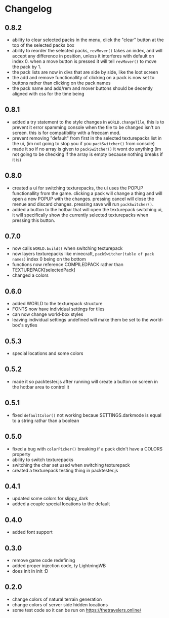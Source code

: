# Changelog
## 0.8.2
* ability to clear selected packs in the menu, click the "clear" button at the top of the selected packs box
* ability to reorder the selected packs, `revMover()` takes an index, and will accept any difference in position, unless it interferes with default on index 0. when a move button is pressed it will tell `revMover()` to move the pack by 1.
* the pack lists are now in divs that are side by side, like the loot screen
* the add and remove functionallity of clicking on a pack is now set to buttons rather than clicking on the pack names
* the pack name and add/rem and mover buttons should be decently aligned with css for the time being
## 0.8.1
* added a try statement to the style changes in `WORLD.changeTile`, this is to prevent it error spamming console when the tile to be changed isn't on screen. this is for compatibility with a freecam mod.
* prevent removing "default" from first in the selected texturepacks list in the ui, (im not going to stop you if you `packSwitcher()` from console)
* made it so if no array is given to `packSwitcher()` it wont do anything (im not going to be checking if the array is empty because nothing breaks if it is)
## 0.8.0
* created a ui for switching texturepacks, the ui uses the POPUP functionallity from the game. clicking a pack will change a thing and will open a new POPUP with the changes. pressing cancel will close the menue and discard changes. pressing save will run `packSwitcher()`.
* added a button to the hotbar that will open the texturepack switching ui, it will specifically show the currently selected texturepacks when pressing this button.
## 0.7.0
* now calls `WORLD.build()` when switching texturepack
* now layers texturepacks like minecraft, `packSwitcher(table of pack names)` index 0 being on the bottom
* functions now reference COMPILEDPACK rather than TEXTUREPACK[selectedPack]
* changed a colors
## 0.6.0
* added WORLD to the texturepack structure
* FONTS now have individual settings for tiles
* can now change world-box styles
* leaving individual settings undefined will make them be set to the world-box's sytles
## 0.5.3
* special locations and some colors
## 0.5.2
* made it so packtester.js after running will create a button on screen in the hotbar area to control it
## 0.5.1
* fixed `defaultColor()` not working becaue SETTINGS.darkmode is equal to a string rathar than a boolean
## 0.5.0
* fixed a bug with `colorPicker()` breaking if a pack didn't have a COLORS property
* ability to switch texturepacks
* switching the char set used when switching texturepack
* created a texturepack testing thing in packtester.js
## 0.4.1
* updated some colors for slippy_dark
* added a couple special locations to the default
## 0.4.0
* added font support
## 0.3.0
* remove game code redefining
* added proper injection code, ty LightningWB
* does init in init :D
## 0.2.0
* change colors of natural terrain generation
* change colors of server side hidden locations
* some test code so it can be run on https://thetravelers.online/
